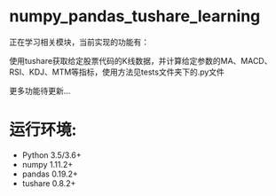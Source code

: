 # numpy_pandas_tushare_learning

正在学习相关模块，当前实现的功能有：

使用tushare获取给定股票代码的K线数据，并计算给定参数的MA、MACD、RSI、KDJ、MTM等指标，使用方法见tests文件夹下的.py文件

更多功能待更新...

# 运行环境:

* Python 3.5/3.6+
* numpy 1.11.2+
* pandas 0.19.2+
* tushare 0.8.2+
